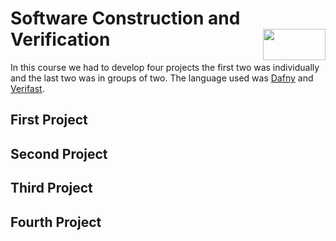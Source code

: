# Software Construction and Verification <img align="right" width="100" height="50" src="https://camo.githubusercontent.com/b2029ffe76b249d5bdd72d48611937651db6a96a/68747470733a2f2f692e696d6775722e636f6d2f4c304e4c616a582e706e67">

In this course we had to develop four projects the first two was individually and the last two was in groups of two.
The language used was [Dafny](https://github.com/Microsoft/dafny) and [Verifast](https://github.com/verifast/verifast).
    
 ## First Project
 ## Second Project
 ## Third Project
 ## Fourth Project
